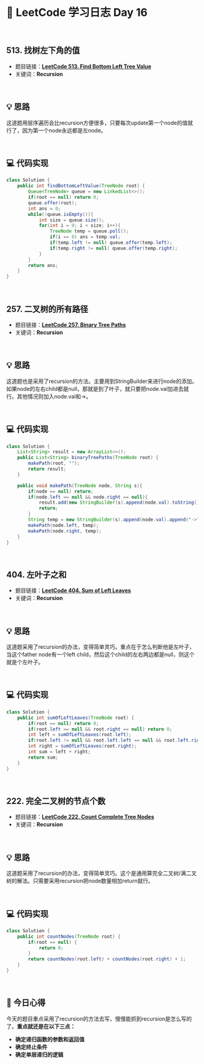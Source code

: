 # 📝 LeetCode 学习日志 Day 16

<br>

## 513. 找树左下角的值
- 题目链接：[**LeetCode 513. Find Bottom Left Tree Value**](https://leetcode.com/problems/find-bottom-left-tree-value/)
- 关键词：**Recursion**  

<br>

## 💡 思路
这道题用层序遍历会比recursion方便很多，只要每次update第一个node的值就行了，因为第一个node永远都是左node。

<br>

## 💻 代码实现
```java
class Solution {
    public int findBottomLeftValue(TreeNode root) {
        Queue<TreeNode> queue = new LinkedList<>();
        if(root == null) return 0;
        queue.offer(root);
        int ans = 0;
        while(!queue.isEmpty()){
            int size = queue.size();
            for(int i = 0; i < size; i++){
                TreeNode temp = queue.poll();
                if(i == 0) ans = temp.val;
                if(temp.left != null) queue.offer(temp.left);
                if(temp.right != null) queue.offer(temp.right);
            }
        }
        return ans;
    }
}
```

<br>

## 257. 二叉树的所有路径
- 题目链接：[**LeetCode 257. Binary Tree Paths**](https://leetcode.com/problems/binary-tree-paths/)
- 关键词：**Recursion**

<br>

## 💡 思路
这道题也是采用了recursion的方法。主要用到StringBuilder来进行node的添加。如果node的左右child都是null，那就是到了叶子，就只要把node.val加进去就行。其他情况则加入node.val和->。


<br>

## 💻 代码实现
```java
class Solution {
    List<String> result = new ArrayList<>();
    public List<String> binaryTreePaths(TreeNode root) {
        makePath(root, "");
        return result;
    }

    public void makePath(TreeNode node, String s){
        if(node == null) return;
        if(node.left == null && node.right == null){
            result.add(new StringBuilder(s).append(node.val).toString());
            return;
        }
        String temp = new StringBuilder(s).append(node.val).append("->").toString();
        makePath(node.left, temp);
        makePath(node.right, temp);
    }
}
```

<br>

## 404. 左叶子之和
- 题目链接：[**LeetCode 404. Sum of Left Leaves**](https://leetcode.com/problems/sum-of-left-leaves/)
- 关键词：**Recursion**

<br>

## 💡 思路
这道题采用了recursion的办法，变得简单灵巧。重点在于怎么判断他是左叶子，当这个father node有一个left child，然后这个child的左右两边都是null，则这个就是个左叶子。

<br>

## 💻 代码实现
```java
class Solution {
    public int sumOfLeftLeaves(TreeNode root) {
        if(root == null) return 0;
        if(root.left == null && root.right == null) return 0;
        int left = sumOfLeftLeaves(root.left);
        if(root.left != null && root.left.left == null && root.left.right == null) left = root.left.val;
        int right = sumOfLeftLeaves(root.right);
        int sum = left + right;
        return sum;
    }
}
```

<br>

## 222. 完全二叉树的节点个数
- 题目链接：[**LeetCode 222. Count Complete Tree Nodes**](https://leetcode.com/problems/count-complete-tree-nodes/)
- 关键词：**Recursion**

<br>

## 💡 思路
这道题采用了recursion的办法，变得简单灵巧。这个是通用算完全二叉树/满二叉树的解法。只需要采用recursion把node数量相加return就行。

<br>

## 💻 代码实现
```java
class Solution {
    public int countNodes(TreeNode root) {
        if(root == null) {
            return 0;
        }
        return countNodes(root.left) + countNodes(root.right) + 1;
    }
}
```

<br>

## 📝 今日心得
今天的题目重点采用了recursion的方法去写，慢慢能抓到recursion是怎么写的了。**重点就还是在以下三点：**

- **确定递归函数的参数和返回值**
- **确定终止条件**
- **确定单层递归的逻辑**
